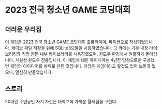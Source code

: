 # 2023 전국 청소년 GAME 코딩대회
## 더러운 우리집
이 게임은 2023 전국 청소년 GAME 코딩대회 출품작이며, 파이썬으로 작성되었습니다. 세이브 파일 저장을 위해 SQLite3모듈을 사용하였습니다. 그 외에는 기본 내장 라이브러리와 직접 만든 내부 라이브러리를 사용하였으며, 윈도우 환경에서 원활하게 돌아갑니다. 사실상 윈도우 전용입니다. 이 게임에 대한 아이디어는 4년전 망상으로만 구상했던 게임의 아이디어를 실제로 만든 것입니다. 게임은 게임이라고 할것도 없이 보잘것 없으나, 열심히 만들었습니다.

## 스토리
20대인 주인공인 자기 자신은 대학교에 가까운 월세집을 구한다.